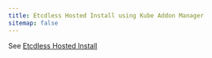 ```yaml
---
title: Etcdless Hosted Install using Kube Addon Manager
sitemap: false 
---
```


See [Etcdless Hosted Install](../k8s-backend)
